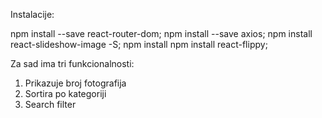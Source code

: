 Instalacije:

npm install --save react-router-dom;
npm install --save axios;
npm install react-slideshow-image -S;
npm install npm install react-flippy;

Za sad ima tri funkcionalnosti:
1. Prikazuje broj fotografija
2. Sortira po kategoriji
3. Search filter
